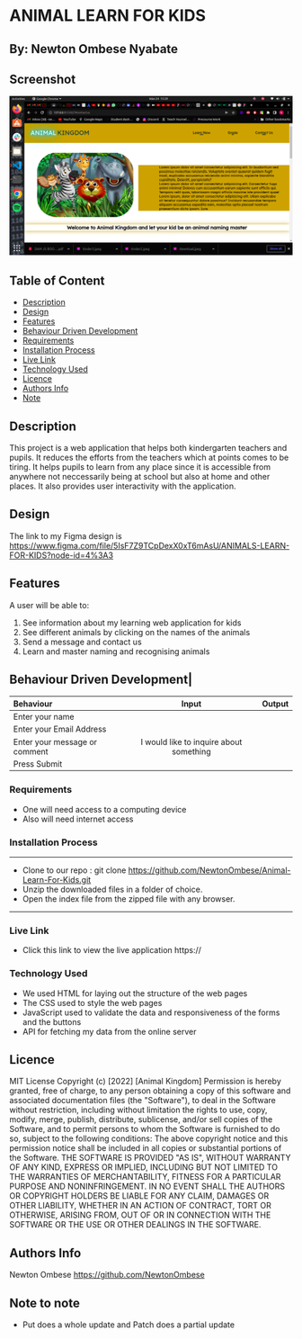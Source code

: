 # ANIMAL LEARN FOR KIDS

## By: Newton Ombese Nyabate
## Screenshot
 ![image](./assets/img/Screenshot%20from%202022-06-24%2015-29-43.png)
 ## Table of Content
 - [Description](#description)
 - [Design](#Design)
 - [Features](#features)
 - [Behaviour Driven Development](#Behaviour-Driven-Development)
 - [Requirements](#requirements)
 - [Installation Process](#installation-Process)
 - [Live Link](#Live-Link)
 - [Technology  Used](#technology-Used)
 - [Licence](#licence)
 - [Authors Info](#Authors-Info)
 - [Note](#note-to-note)
 ## Description
 This project is a web application that helps both kindergarten teachers and pupils. It reduces the efforts from the teachers which at points comes to be tiring. It helps pupils to learn from any place since it is accessible from anywhere not neccessarily being at school but also at home and other places. It also provides user interactivity with the application.

## Design
The link to my Figma design is https://www.figma.com/file/5IsF7Z9TCpDexX0xT6mAsU/ANIMALS-LEARN-FOR-KIDS?node-id=4%3A3

## Features
A user will be able to:
1. See information about my learning web application for kids
2. See different animals by clicking on the names of the animals
3. Send a message and contact us
4. Learn and master naming and recognising animals

## Behaviour Driven Development|
| Behaviour      | Input        | Output       |
| :------------- | :----------: | -----------: |
|  Enter your name  |   |     |
| Enter your Email Address  |  |   |
| Enter your message or comment   |  I would like to inquire about something     |     |
| Press Submit|     | |

 ###  Requirements
 * One will need access to a computing device
 * Also will need internet access
 ### Installation Process
 ****
* Clone to our repo : git clone https://github.com/NewtonOmbese/Animal-Learn-For-Kids.git
* Unzip the downloaded files in a folder of choice.
* Open the index file from the zipped file with any browser.
 ****
### Live Link
- Click this link to view the live application https://
### Technology  Used
* We used HTML for laying out the structure of the web pages
* The CSS used to style the web pages
* JavaScript used to validate the data and responsiveness of the forms and the buttons
* API for fetching my data from the online server

## Licence
MIT License
Copyright (c) [2022] [Animal Kingdom]
Permission is hereby granted, free of charge, to any person obtaining a copy
of this software and associated documentation files (the "Software"), to deal
in the Software without restriction, including without limitation the rights
to use, copy, modify, merge, publish, distribute, sublicense, and/or sell
copies of the Software, and to permit persons to whom the Software is
furnished to do so, subject to the following conditions:
The above copyright notice and this permission notice shall be included in all
copies or substantial portions of the Software.
THE SOFTWARE IS PROVIDED "AS IS", WITHOUT WARRANTY OF ANY KIND, EXPRESS OR
IMPLIED, INCLUDING BUT NOT LIMITED TO THE WARRANTIES OF MERCHANTABILITY,
FITNESS FOR A PARTICULAR PURPOSE AND NONINFRINGEMENT. IN NO EVENT SHALL THE
AUTHORS OR COPYRIGHT HOLDERS BE LIABLE FOR ANY CLAIM, DAMAGES OR OTHER
LIABILITY, WHETHER IN AN ACTION OF CONTRACT, TORT OR OTHERWISE, ARISING FROM,
OUT OF OR IN CONNECTION WITH THE SOFTWARE OR THE USE OR OTHER DEALINGS IN THE
SOFTWARE.

## Authors Info
Newton Ombese <https://github.com/NewtonOmbese>
 
## Note to note
* Put does a whole update and Patch does a partial update
